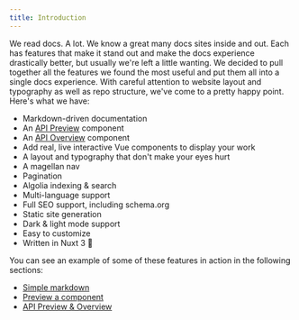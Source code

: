 ```yaml
---
title: Introduction
---
```


We read docs. A lot. We know a great many docs sites inside and out. Each has features that make it stand out and make the docs experience drastically better, but usually we're left a little wanting. We decided to pull together all the features we found the most useful and put them all into a single docs experience. With careful attention to website layout and typography as well as repo structure, we've come to a pretty happy point. Here's what we have:

- Markdown-driven documentation
- An [API Preview](/api-sample/introduction) component
- An [API Overview](/api-sample/introduction) component
- Add real, live interactive Vue components to display your work
- A layout and typography that don't make your eyes hurt
- A magellan nav
- Pagination
- Algolia indexing & search
- Multi-language support
- Full SEO support, including schema.org
- Static site generation
- Dark & light mode support
- Easy to customize
- Written in Nuxt 3 💪

You can see an example of some of these features in action in the following sections:

- [Simple markdown](/content-sample/simple-markdown)
- [Preview a component](/content-sample/preview-a-component)
- [API Preview & Overview](/api-sample/introduction)
